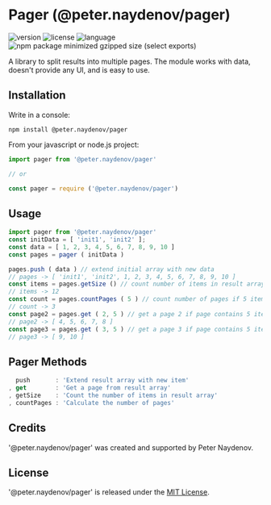 # Pager (@peter.naydenov/pager)
![version](https://img.shields.io/github/package-json/v/peterNaydenov/pager)
![license](https://img.shields.io/github/license/peterNaydenov/pager)
![language](https://img.shields.io/github/languages/top/peterNaydenov/pager)
![npm package minimized gzipped size (select exports)](https://img.shields.io/bundlejs/size/%40peter.naydenov%2Fpager)


A library to split results into multiple pages. The module works with data, doesn't provide any UI, and is easy to use.

## Installation
Write in a console: 

```
npm install @peter.naydenov/pager
```

From your javascript or node.js project:

```js
import pager from '@peter.naydenov/pager'

// or

const pager = require ('@peter.naydenov/pager')

```



## Usage

```js
import pager from '@peter.naydenov/pager'
const initData = [ 'init1', 'init2' ];
const data = [ 1, 2, 3, 4, 5, 6, 7, 8, 9, 10 ]
const pages = pager ( initData )

pages.push ( data ) // extend initial array with new data
// pages -> [ 'init1', 'init2', 1, 2, 3, 4, 5, 6, 7, 8, 9, 10 ]
const items = pages.getSize () // count number of items in result array
// items -> 12
const count = pages.countPages ( 5 ) // count number of pages if 5 items per page
// count -> 3
const page2 = pages.get ( 2, 5 ) // get a page 2 if page contains 5 items
// page2 -> [ 4, 5, 6, 7, 8 ]
const page3 = pages.get ( 3, 5 ) // get a page 3 if page contains 5 items
// page3 -> [ 9, 10 ]
```


## Pager Methods

```js
  push       : 'Extend result array with new item'
, get        : 'Get a page from result array'
, getSize    : 'Count the number of items in result array'
, countPages : 'Calculate the number of pages'
```



## Credits
'@peter.naydenov/pager' was created and supported by Peter Naydenov.



## License
'@peter.naydenov/pager' is released under the [MIT License](http://opensource.org/licenses/MIT).

